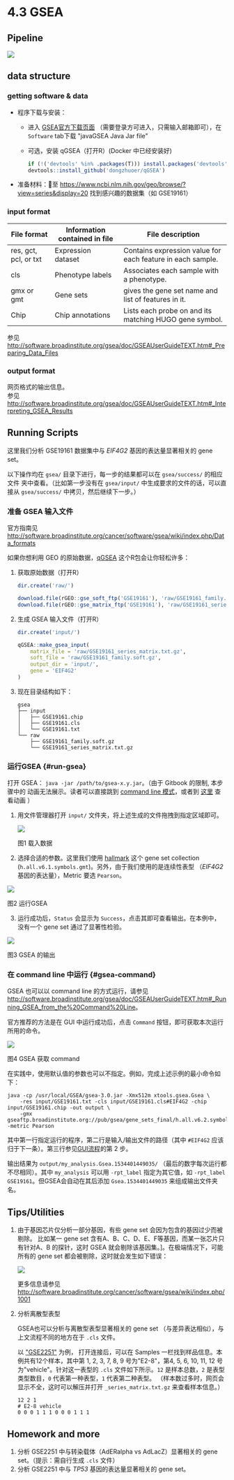 # 4.3 GSEA

## Pipeline

![](.gitbook/assets/gsea-home.png)

## data structure

### getting software & data

- 程序下载与安装：

  - 进入 [GSEA官方下载页面](http://software.broadinstitute.org/gsea/downloads.jsp) （需要登录方可进入，只需输入邮箱即可），在 `Software` tab下载 "javaGSEA Java Jar file"

  - 可选，安装 qGSEA（打开R）(Docker 中已经安装好)
    
    ```r
    if (!('devtools' %in% .packages(T))) install.packages('devtools')
    devtools::install_github('dongzhuoer/qGSEA')
    ```

-  准备材料：至 <https://www.ncbi.nlm.nih.gov/geo/browse/?view=series&display=20> 找到感兴趣的数据集（如 GSE19161）

### input format

| **File format**       | **Information contained in file** | **File description**                                       |
|-----------------------|-----------------------------------|------------------------------------------------------------|
| res, gct, pcl, or txt | Expression dataset                | Contains expression value for each feature in each sample. |
| cls                   | Phenotype labels                  | Associates each sample with a phenotype.                   |
| gmx or gmt            | Gene sets                         | gives the gene set name and list of features in it.        |
| Chip                  | Chip annotations                  | Lists each probe on and its matching HUGO gene symbol.     |

参见 <http://software.broadinstitute.org/gsea/doc/GSEAUserGuideTEXT.htm#_Preparing_Data_Files>

### output format

网页格式的输出信息。  
参见 <http://software.broadinstitute.org/gsea/doc/GSEAUserGuideTEXT.htm#_Interpreting_GSEA_Results>


## Running Scripts
<!-- for unittest is in docker repo -->
这里我们分析 GSE19161 数据集中与 _EIF4G2_ 基因的表达量显著相关的 gene set。

以下操作均在 `gsea/` 目录下进行，每一步的结果都可以在 `gsea/success/` 的相应文件
    夹中查看。（比如第一步没有在 `gsea/input/` 中生成要求的文件的话，可以直接从 
    `gsea/success/` 中拷贝，然后继续下一步。）

### 准备 GSEA 输入文件

官方指南见 <http://software.broadinstitute.org/cancer/software/gsea/wiki/index.php/Data_formats>

如果你想利用 GEO 的原始数据，[qGSEA](https://github.com/dongzhuoer/qGSEA) 这个R包会让你轻松许多：

1. 获取原始数据（打开R）

   ```r
   dir.create('raw/')

   download.file(rGEO::gse_soft_ftp('GSE19161'), 'raw/GSE19161_family.soft.gz')
   download.file(rGEO::gse_matrix_ftp('GSE19161'), 'raw/GSE19161_series_matrix.txt.gz')
   ```

1. 生成 GSEA 输入文件（打开R）

   ```r
   dir.create('input/')

   qGSEA::make_gsea_input(
       matrix_file = 'raw/GSE19161_series_matrix.txt.gz',
       soft_file = 'raw/GSE19161_family.soft.gz',
       output_dir = 'input/', 
       gene = 'EIF4G2'
   )
   ```

1. 现在目录结构如下：
   <!-- `tree` --->
   ```
   gsea
   ├── input
   │   ├── GSE19161.chip
   │   ├── GSE19161.cls
   │   └── GSE19161.txt
   └── raw
       ├── GSE19161_family.soft.gz
       └── GSE19161_series_matrix.txt.gz
   ```

### 运行GSEA {#run-gsea}

打开 GSEA： `java -jar /path/to/gsea-x.y.jar`。（由于 Gitbook 的限制, 本步骤中的
    动画无法展示。读者可以直接跳到 [command line 模式](gsea-command)，或者到 
    [这里](https://dongzhuoer.github.io/teaching_book_output/gsea.html#run-gsea) 查看动画 ）

1. 用文件管理器打开 `input/` 文件夹，将上述生成的文件拖拽到指定区域即可。

   ![](.gitbook/assets/gsea-load-data.gif)

   图1 载入数据

2. 选择合适的参数。这里我们使用 [hallmark](https://doi.org/10.1016/j.cels.2015.12.004) 
       这个 gene set collection (`h.all.v6.1.symbols.gmt`)。另外，由于我们使用的是连续性表型
       （_EIF4G2_ 基因的表达量），Metric 要选 `Pearson`。

![](.gitbook/assets/gsea-run.gif)

图2 运行GSEA

3. 运行成功后，`Status` 会显示为 `Success`，点击其即可查看输出。在本例中，
        没有一个 gene set 通过了显著性检验。

![](.gitbook/assets/gsea-result.gif)

图3 GSEA 的输出

### 在 command line 中运行 {#gsea-command}

GSEA 也可以以 command line 的方式运行，请参见 
    <http://software.broadinstitute.org/gsea/doc/GSEAUserGuideTEXT.htm#_Running_GSEA_from_the%20Command%20Line>。

官方推荐的方法是在 GUI 中运行成功后，点击 `Command` 按钮，即可获取本次运行所用的命令。

![](.gitbook/assets/gsea-command.gif)

图4 GSEA 获取 command

在实践中，使用默认值的参数也可以不指定。例如，完成上述示例的最小命令如下：

```
java -cp /usr/local/GSEA/gsea-3.0.jar -Xmx512m xtools.gsea.Gsea \
    -res input/GSE19161.txt -cls input/GSE19161.cls#EIF4G2 -chip input/GSE19161.chip -out output \
    -gmx gseaftp.broadinstitute.org://pub/gsea/gene_sets_final/h.all.v6.2.symbols.gmt -metric Pearson
```

其中第一行指定运行的程序，第二行是输入/输出文件的路径（其中 `#EIF4G2` 应该归于下一条）。第三行参见[GUI流程](#run-gsea)的第 2 步。

输出结果为 `output/my_analysis.Gsea.1534401449035/` （最后的数字每次运行都不尽相同）。其中 `my_analysis` 可以用 `-rpt_label` 指定为其它值，如 `-rpt_label GSE19161`。但GSEA会自动在其后添加 `Gsea.1534401449035` 来组成输出文件夹名。

## Tips/Utilities

1. 由于基因芯片仅分析一部分基因，有些 gene set 会因为包含的基因过少而被剔除。
        比如某一 gene set 含有A、B、C、D、E、F等基因，而某一张芯片只有针对A、B
        的探针，这时 GSEA 就会剔除该基因集。]。在极端情况下，可能所有的 gene set 
        都会被剔除，这时就会发生如下错误：
   
   ![](.gitbook/assets/gsea-no-gene-set-error.png)

   更多信息请参见 <http://software.broadinstitute.org/cancer/software/gsea/wiki/index.php/1001>

1. 分析离散型表型

   GSEA也可以分析与离散型表型显著相关的 gene set （与差异表达相似），与上文流程不同的地方在于 `.cls` 文件。 
   
   以 ["GSE2251"](https://www.ncbi.nlm.nih.gov/geo/query/acc.cgi?acc=GSE2251) 为例，
   打开连接后，可以在 Samples 一栏找到样品信息。本例共有12个样本，其中第
   1, 2, 3, 7, 8, 9 号为"E2-8"，第4, 5, 6, 10, 11, 12 号为"vehicle"。针对这一表型的
   `.cls` 文件如下所示。`12` 是样本总数，`2` 是表型类型数目，`0` 代表第一种表型，`1` 代表第二种表型。
   （样本数过多时，网页会显示不全，这时可以解压并打开 `_series_matrix.txt.gz` 来查看样本信息。）

   ```
   12 2 1
   # E2-8 vehicle
   0 0 0 1 1 1 0 0 0 1 1 1
   ```

## Homework and more

1. 分析 GSE2251 中与转染载体（AdERalpha vs AdLacZ）显著相关的 gene set。（提示：需自行生成 `.cls` 文件）
1. 分析 GSE2251 中与 _TP53_ 基因的表达量显著相关的 gene set。

<!-- homework answer

`cd gsea`

```r
download.file(rGEO::gse_soft_ftp('GSE2251'), 'raw/GSE2251_family.soft.gz')
download.file(rGEO::gse_matrix_ftp('GSE2251'), 'raw/GSE2251_series_matrix.txt.gz')


qGSEA::make_gsea_input(
    matrix_file = 'raw/GSE2251_series_matrix.txt.gz', 
    soft_file = 'raw/GSE2251_family.soft.gz',
    'input', 'TP53'
)
```

```bash
java -cp /media/computer/opt/GSEA/gsea-3.0.jar -Xmx512m xtools.gsea.Gsea \
    -res input/GSE2251.txt -cls input/GSE2251.cls#TP53 -chip input/GSE2251.chip -out output \
    -gmx gseaftp.broadinstitute.org://pub/gsea/gene_sets_final/h.all.v6.2.symbols.gmt -metric Pearson

java -cp /media/computer/opt/GSEA/gsea-3.0.jar -Xmx512m xtools.gsea.Gsea \
    -res input/GSE2251.txt -cls input/GSE2251_vector.cls#AdERalpha_versus_AdLacZ -chip input/GSE2251.chip -out output \
    -gmx gseaftp.broadinstitute.org://pub/gsea/gene_sets_final/h.all.v6.2.symbols.gmt
```

-->


